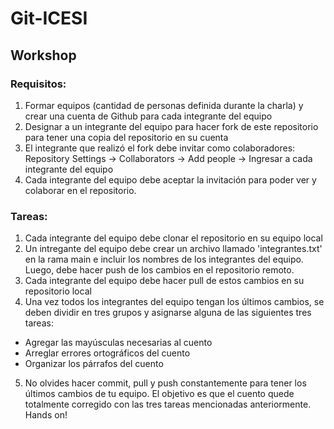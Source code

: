 # Git-ICESI

## Workshop

### Requisitos:

1. Formar equipos (cantidad de personas definida durante la charla) y crear una cuenta de Github para cada integrante del equipo
2. Designar a un integrante del equipo para hacer fork de este repositorio para tener una copia del repositorio en su cuenta
3. El integrante que realizó el fork debe invitar como colaboradores: Repository Settings -> Collaborators -> Add people -> Ingresar a cada integrante del equipo
4. Cada integrante del equipo debe aceptar la invitación para poder ver y colaborar en el repositorio.

### Tareas:

1. Cada integrante del equipo debe clonar el repositorio en su equipo local
2. Un intregante del equipo debe crear un archivo llamado 'integrantes.txt' en la rama main e incluir los nombres de los integrantes del equipo. Luego, debe hacer push de los cambios en el repositorio remoto.
3. Cada integrante del equipo debe hacer pull de estos cambios en su repositorio local
4. Una vez todos los integrantes del equipo tengan los últimos cambios, se deben dividir en tres grupos y asignarse alguna de las siguientes tres tareas:
  - Agregar las mayúsculas necesarias al cuento
  - Arreglar errores ortográficos del cuento
  - Organizar los párrafos del cuento
 5. No olvides hacer commit, pull y push constantemente para tener los últimos cambios de tu equipo. El objetivo es que el cuento quede totalmente corregido con las tres tareas mencionadas anteriormente. Hands on!
